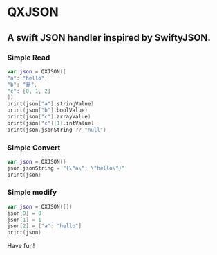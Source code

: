 # QXJSON
## A swift JSON handler inspired by SwiftyJSON.

### Simple Read
```swift
var json = QXJSON([
"a": "hello",
"b": "是",
"c": [0, 1, 2]
])
print(json["a"].stringValue)
print(json["b"].boolValue)
print(json["c"].arrayValue)
print(json["c"][1].intValue)
print(json.jsonString ?? "null")
```


### Simple Convert 
```swift
var json = QXJSON()
json.jsonString = "{\"a\": \"hello\"}"
print(json)
```


### Simple modify
```swift
var json = QXJSON([])
json[0] = 0
json[1] = 1
json[2] = ["a": "hello"]
print(json)
```

Have fun!
